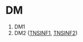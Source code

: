 # DM

1. DM1
2. DM2 ([TNSINF1](https://moodle.monlycee.net/mod/lti/view.php?id=73819), [TNSINF2](https://moodle.monlycee.net/mod/lti/view.php?id=73823))